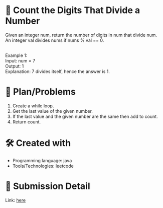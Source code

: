 
# 💼 Count the Digits That Divide a Number<a name="about-project"></a>
Given an integer num, return the number of digits in num that divide num.
<br>
An integer val divides nums if nums % val == 0.
<br><br>

Example 1:
<br>
Input: num = 7 <br>
Output: 1<br>
Explanation: 7 divides itself, hence the answer is 1.

# 📜 Plan/Problems
1. Create a while loop.
2. Get the last value of the given number.
3. If the last value and the given number are the same then add to count.
4. Return count.

# 🛠 Created with
- Programming language: java
- Tools/Technologies: leetcode

# 💎 Submission Detail
Link: [here](https://leetcode.com/submissions/detail/1169425079/)

